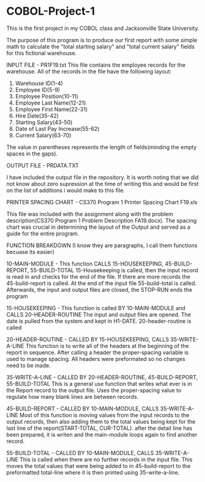 # COBOL-Project-1
This is the first project in my COBOL class and Jacksonville State University.

The purpose of this program is to produce our first report with some simple math to calculate the "total starting salary" and "total current salary" fields for this fictional warehouse.

INPUT FILE - PR1F19.txt
This file contains the employee records for the warehouse. All of the records in the file have the following layout:
  1. Warehouse ID(1-4)
  2. Employee ID(5-9)
  3. Employee Position(10-11)
  4. Employee Last Name(12-21)
  5. Employee First Name(22-31)
  6. Hire Date(35-42)
  7. Starting Salary(43-50)
  8. Date of Last Pay Increase(55-62)
  9. Current Salary(63-70)
  
  The value in parentheses represents the length of fields(minding the empty spaces in the gaps).
  
  OUTPUT FILE - PRDATA.TXT
  
  I have included the output file in the repository. It is worth noting that we did not know about zero supression at the time of writing this and would be first on the list of additions i would make to this file.
  
  PRINTER SPACING CHART - CS370 Program 1 Printer Spacing Chart F19.xls
  
  This file was included with the assignment along with the problem description(CS370 Program 1 Problem Description FA19.docx). The spacing chart was crucial in determining the layout of the Output and served as a guide for the entire program.
  
  
FUNCTION BREAKDOWN (I know they are paragraphs, I call them functions becuase its easier)

10-MAIN-MODULE - This function CALLS 15-HOUSEKEEPING, 45-BUILD-REPORT, 55-BUILD-TOTAL
15-Housekeeping is called, then the input record is read in and checks for the end of the file. If there are more records the 45-build-report is called. At the end of the input file 55-build-total is called. Afterwards, the input and output files are closed, the STOP-RUN ends the program

15-HOUSEKEEPING - This function is called BY 10-MAIN-MODULE and CALLS 20-HEADER-ROUTINE
The input and output files are opened. The date is pulled from the system and kept in H1-DATE. 20-header-routine is called

20-HEADER-ROUTINE - CALLED BY 15-HOUSEKEEPING, CALLS 35-WRITE-A-LINE
This function is to write all of the headers at the beginning of the report in sequence. After calling a header the proper-spacing variable is used to manage spacing. All headers were preformated so no changes need to be made.

35-WRITE-A-LINE - CALLED BY 20-HEADER-ROUTINE, 45-BUILD-REPORT, 55-BUILD-TOTAL
This is a general use function that writes what ever is in the Report record to the output file. Uses the proper-spacing value to regulate how many blank lines are between records.

45-BUILD-REPORT - CALLED BY 10-MAIN-MODULE, CALLS 35-WRITE-A-LINE
Most of this function is moving values from the input records to the output records, then also adding them to the total values being kept for the last line of the report(START-TOTAL, CUR-TOTAL). after the detail line has been prepared, it is writen and the main-module loops again to find another record.

55-BUILD-TOTAL - CALLED BY 10-MAIN-MODULE, CALLS 35-WRITE-A-LINE
This is called when there are no further records in the input file. This moves the total values that were being added to in 45-build-report to the preformatted total-line where it is then printed using 35-write-a-line.


